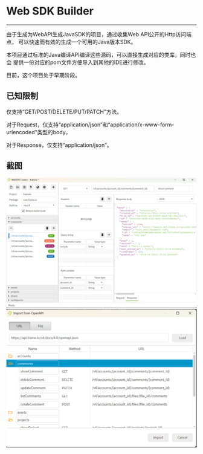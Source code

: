 # Web SDK Builder
- - -
由于生成为WebAPI生成JavaSDK的项目，通过收集Web API公开的Http访问端点，
可以快速而有效的生成一个可用的Java版本SDK。

本项目通过标准的Java编译API编译这些源码，可以直接生成对应的类库，同时也会
提供一份对应的pom文件方便导入到其他的IDE进行修改。

目前，这个项目处于早期阶段。

## 已知限制

仅支持“GET/POST/DELETE/PUT/PATCH”方法。

对于Request，仅支持“application/json”和“application/x-www-form-urlencoded”类型的body，

对于Response，仅支持“application/json”。

## 截图

![Endpoints](./screenshots/screenshot-endpoint.png)
![Import](./screenshots/screenshot-import.png)

